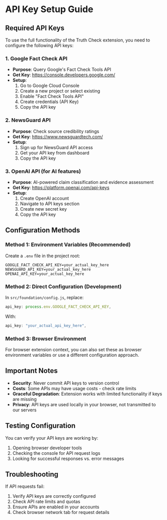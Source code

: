 # API Key Setup Guide

## Required API Keys

To use the full functionality of the Truth Check extension, you need to configure the following API keys:

### 1. Google Fact Check API
- **Purpose**: Query Google's Fact Check Tools API
- **Get Key**: https://console.developers.google.com/
- **Setup**:
  1. Go to Google Cloud Console
  2. Create a new project or select existing
  3. Enable "Fact Check Tools API"
  4. Create credentials (API Key)
  5. Copy the API key

### 2. NewsGuard API
- **Purpose**: Check source credibility ratings
- **Get Key**: https://www.newsguardtech.com/
- **Setup**:
  1. Sign up for NewsGuard API access
  2. Get your API key from dashboard
  3. Copy the API key

### 3. OpenAI API (for AI features)
- **Purpose**: AI-powered claim classification and evidence assessment
- **Get Key**: https://platform.openai.com/api-keys
- **Setup**:
  1. Create OpenAI account
  2. Navigate to API keys section
  3. Create new secret key
  4. Copy the API key

## Configuration Methods

### Method 1: Environment Variables (Recommended)

Create a `.env` file in the project root:

```env
GOOGLE_FACT_CHECK_API_KEY=your_actual_key_here
NEWSGUARD_API_KEY=your_actual_key_here
OPENAI_API_KEY=your_actual_key_here
```

### Method 2: Direct Configuration (Development)

In `src/foundation/config.js`, replace:
```javascript
api_key: process.env.GOOGLE_FACT_CHECK_API_KEY,
```

With:
```javascript
api_key: "your_actual_api_key_here",
```

### Method 3: Browser Environment

For browser extension context, you can also set these as browser environment variables or use a different configuration approach.

## Important Notes

- **Security**: Never commit API keys to version control
- **Costs**: Some APIs may have usage costs - check rate limits
- **Graceful Degradation**: Extension works with limited functionality if keys are missing
- **Privacy**: API keys are used locally in your browser, not transmitted to our servers

## Testing Configuration

You can verify your API keys are working by:

1. Opening browser developer tools
2. Checking the console for API request logs
3. Looking for successful responses vs. error messages

## Troubleshooting

If API requests fail:
1. Verify API keys are correctly configured
2. Check API rate limits and quotas
3. Ensure APIs are enabled in your accounts
4. Check browser network tab for request details
